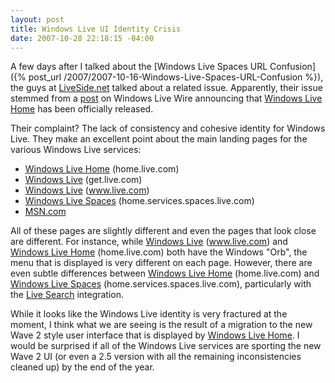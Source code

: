 ```yaml
---
layout: post
title: Windows Live UI Identity Crisis
date: 2007-10-28 22:18:15 -04:00
---
```


A few days after I talked about the [Windows Live Spaces URL Confusion]({% post_url /2007/2007-10-16-Windows-Live-Spaces-URL-Confusion %}), the guys at [LiveSide.net](http://www.liveside.net) talked about a related issue. Apparently, their issue stemmed from a [post](http://windowslivewire.spaces.live.com/blog/cns!2F7EB29B42641D59!473.entry "A blog post on Windows Live Wire") on Windows Live Wire announcing that [Windows Live Home](http://home.live.com/) has been officially released.

Their complaint? The lack of consistency and cohesive identity for Windows Live. They make an excellent point about the main landing pages for the various Windows Live services:

*   [Windows Live Home](http://home.live.com/) (home.live.com)
*   [Windows Live](http://get.live.com/) (get.live.com)
*   [Windows Live](http://www.live.com/) (www.live.com)
*   [Windows Live Spaces](http://home.services.spaces.live.com/) (home.services.spaces.live.com)
*   [MSN.com](http://www.msn.com) 

All of these pages are slightly different and even the pages that look close are different. For instance, while [Windows Live](http://www.live.com/) (www.live.com) and [Windows Live Home](http://home.live.com/) (home.live.com) both have the Windows "Orb", the menu that is displayed is very different on each page. However, there are even subtle differences between [Windows Live Home](http://home.live.com/) (home.live.com) and [Windows Live Spaces](http://home.services.spaces.live.com/) (home.services.spaces.live.com), particularly with the [Live Search](http://search.live.com/) integration.

While it looks like the Windows Live identity is very fractured at the moment, I think what we are seeing is the result of a migration to the new Wave 2 style user interface that is displayed by [Windows Live Home](http://home.live.com/). I would be surprised if all of the Windows Live services are sporting the new Wave 2 UI (or even a 2.5 version with all the remaining inconsistencies cleaned up) by the end of the year.
